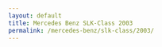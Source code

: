 ```yaml
---
layout: default
title: Mercedes Benz SLK-Class 2003
permalink: /mercedes-benz/slk-class/2003/
---
```

